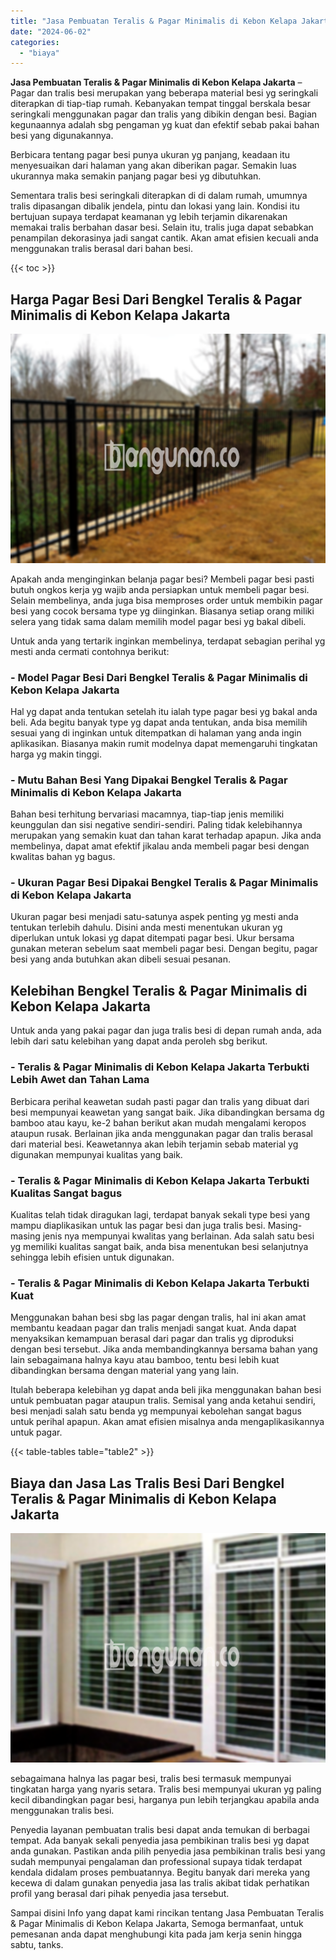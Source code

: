 ```yaml
---
title: "Jasa Pembuatan Teralis & Pagar Minimalis di Kebon Kelapa Jakarta"
date: "2024-06-02"
categories: 
  - "biaya"
---
```


**Jasa Pembuatan Teralis & Pagar Minimalis di Kebon Kelapa Jakarta** – Pagar dan tralis besi merupakan yang beberapa material besi yg seringkali diterapkan di tiap-tiap rumah. Kebanyakan tempat tinggal berskala besar seringkali menggunakan pagar dan tralis yang dibikin dengan besi. Bagian kegunaannya adalah sbg pengaman yg kuat dan efektif sebab pakai bahan besi yang digunakannya.

Berbicara tentang pagar besi punya ukuran yg panjang, keadaan itu menyesuaikan dari halaman yang akan diberikan pagar. Semakin luas ukurannya maka semakin panjang pagar besi yg dibutuhkan.

Sementara tralis besi seringkali diterapkan di di dalam rumah, umumnya tralis dipasangan dibalik jendela, pintu dan lokasi yang lain. Kondisi itu bertujuan supaya terdapat keamanan yg lebih terjamin dikarenakan memakai tralis berbahan dasar besi. Selain itu, tralis juga dapat sebabkan penampilan dekorasinya jadi sangat cantik. Akan amat efisien kecuali anda menggunakan tralis berasal dari bahan besi.

{{< toc >}}

## Harga Pagar Besi Dari Bengkel Teralis & Pagar Minimalis di Kebon Kelapa Jakarta

![Jasa Pembuatan Teralis & Pagar Minimalis di Kebon Kelapa Jakarta](/images/pagar-minimalis-murah-20.png)

Apakah anda menginginkan belanja pagar besi? Membeli pagar besi pasti butuh ongkos kerja yg wajib anda persiapkan untuk membeli pagar besi. Selain membelinya, anda juga bisa memproses order untuk membikin pagar besi yang cocok bersama type yg diinginkan. Biasanya setiap orang miliki selera yang tidak sama dalam memilih model pagar besi yg bakal dibeli.

Untuk anda yang tertarik inginkan membelinya, terdapat sebagian perihal yg mesti anda cermati contohnya berikut:
### \- Model Pagar Besi Dari Bengkel Teralis & Pagar Minimalis di Kebon Kelapa Jakarta

Hal yg dapat anda tentukan setelah itu ialah type pagar besi yg bakal anda beli. Ada begitu banyak type yg dapat anda tentukan, anda bisa memilih sesuai yang di inginkan untuk ditempatkan di halaman yang anda ingin aplikasikan. Biasanya makin rumit modelnya dapat memengaruhi tingkatan harga yg makin tinggi.

### \- Mutu Bahan Besi Yang Dipakai Bengkel Teralis & Pagar Minimalis di Kebon Kelapa Jakarta

Bahan besi terhitung bervariasi macamnya, tiap-tiap jenis memiliki keunggulan dan sisi negative sendiri-sendiri. Paling tidak kelebihannya merupakan yang semakin kuat dan tahan karat terhadap apapun. Jika anda membelinya, dapat amat efektif jikalau anda membeli pagar besi dengan kwalitas bahan yg bagus.

### \- Ukuran Pagar Besi Dipakai Bengkel Teralis & Pagar Minimalis di Kebon Kelapa Jakarta

Ukuran pagar besi menjadi satu-satunya aspek penting yg mesti anda tentukan terlebih dahulu. Disini anda mesti menentukan ukuran yg diperlukan untuk lokasi yg dapat ditempati pagar besi. Ukur bersama gunakan meteran sebelum saat membeli pagar besi. Dengan begitu, pagar besi yang anda butuhkan akan dibeli sesuai pesanan.

## Kelebihan Bengkel Teralis & Pagar Minimalis di Kebon Kelapa Jakarta

Untuk anda yang pakai pagar dan juga tralis besi di depan rumah anda, ada lebih dari satu kelebihan yang dapat anda peroleh sbg berikut.

### \- Teralis & Pagar Minimalis di Kebon Kelapa Jakarta Terbukti Lebih Awet dan Tahan Lama

Berbicara perihal keawetan sudah pasti pagar dan tralis yang dibuat dari besi mempunyai keawetan yang sangat baik. Jika dibandingkan bersama dg bamboo atau kayu, ke-2 bahan berikut akan mudah mengalami keropos ataupun rusak. Berlainan jika anda menggunakan pagar dan tralis berasal dari material besi. Keawetannya akan lebih terjamin sebab material yg digunakan mempunyai kualitas yang baik.

### \- Teralis & Pagar Minimalis di Kebon Kelapa Jakarta Terbukti Kualitas Sangat bagus

Kualitas telah tidak diragukan lagi, terdapat banyak sekali type besi yang mampu diaplikasikan untuk las pagar besi dan juga tralis besi. Masing-masing jenis nya mempunyai kwalitas yang berlainan. Ada salah satu besi yg memiliki kualitas sangat baik, anda bisa menentukan besi selanjutnya sehingga lebih efisien untuk digunakan.

### \- Teralis & Pagar Minimalis di Kebon Kelapa Jakarta Terbukti Kuat

Menggunakan bahan besi sbg las pagar dengan tralis, hal ini akan amat membantu keadaan pagar dan tralis menjadi sangat kuat. Anda dapat menyaksikan kemampuan berasal dari pagar dan tralis yg diproduksi dengan besi tersebut. Jika anda membandingkannya bersama bahan yang lain sebagaimana halnya kayu atau bamboo, tentu besi lebih kuat dibandingkan bersama dengan material yang yang lain.

Itulah beberapa kelebihan yg dapat anda beli jika menggunakan bahan besi untuk pembuatan pagar ataupun tralis. Semisal yang anda ketahui sendiri, besi menjadi salah satu benda yg mempunyai kebolehan sangat bagus untuk perihal apapun. Akan amat efisien misalnya anda mengaplikasikannya untuk pagar.

{{< table-tables table="table2" >}}

## Biaya dan Jasa Las Tralis Besi Dari Bengkel Teralis & Pagar Minimalis di Kebon Kelapa Jakarta

![Jasa Pembuatan Teralis & Pagar Minimalis di Kebon Kelapa Jakarta](/images/teralis-minimalis-murah-04.png)

sebagaimana halnya las pagar besi, tralis besi termasuk mempunyai tingkatan harga yang nyaris setara. Tralis besi mempunyai ukuran yg paling kecil dibandingkan pagar besi, harganya pun lebih terjangkau apabila anda menggunakan tralis besi.

Penyedia layanan pembuatan tralis besi dapat anda temukan di berbagai tempat. Ada banyak sekali penyedia jasa pembikinan tralis besi yg dapat anda gunakan. Pastikan anda pilih penyedia jasa pembikinan tralis besi yang sudah mempunyai pengalaman dan professional supaya tidak terdapat kendala didalam proses pembuatannya. Begitu banyak dari mereka yang kecewa di dalam gunakan penyedia jasa las tralis akibat tidak perhatikan profil yang berasal dari pihak penyedia jasa tersebut.

Sampai disini Info yang dapat kami rincikan tentang Jasa Pembuatan Teralis & Pagar Minimalis di Kebon Kelapa Jakarta, Semoga bermanfaat, untuk pemesanan anda dapat menghubungi kita pada jam kerja senin hingga sabtu, tanks.
